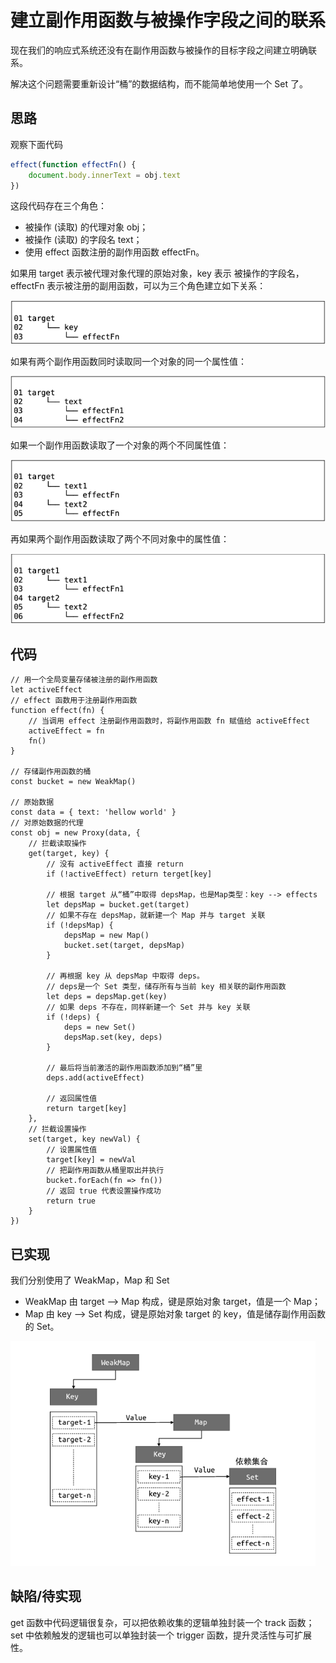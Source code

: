 # 建立副作用函数与被操作字段之间的联系

现在我们的响应式系统还没有在副作用函数与被操作的目标字段之间建立明确联系。

解决这个问题需要重新设计“桶”的数据结构，而不能简单地使用一个 Set 了。

## 思路

观察下面代码

```javascript
effect(function effectFn() {
    document.body.innerText = obj.text
})
```

这段代码存在三个角色：

* 被操作 (读取) 的代理对象 obj；
* 被操作 (读取) 的字段名 text；
* 使用 effect 函数注册的副作用函数 effectFn。

如果用 target 表示被代理对象代理的原始对象，key 表示 被操作的字段名，effectFn 表示被注册的副用函数，可以为三个角色建立如下关系：

![](三个角色的关系.png)

如果有两个副作用函数同时读取同一个对象的同一个属性值：

![](两个副作用函数读取同一个属性值.png)

如果一个副作用函数读取了一个对象的两个不同属性值：

![](一个副作用函数读取两个不同属性.png)

再如果两个副作用函数读取了两个不同对象中的属性值：

![](不同副作用函数读取不同对象的属性.png)

## 代码

```javascript{11,19-40}
// 用一个全局变量存储被注册的副作用函数
let activeEffect
// effect 函数用于注册副作用函数
function effect(fn) {
    // 当调用 effect 注册副作用函数时，将副作用函数 fn 赋值给 activeEffect
    activeEffect = fn
    fn()
}

// 存储副作用函数的桶
const bucket = new WeakMap()

// 原始数据
const data = { text: 'hellow world' }
// 对原始数据的代理
const obj = new Proxy(data, {
    // 拦截读取操作
    get(target, key) {
        // 没有 activeEffect 直接 return
        if (!activeEffect) return terget[key]

        // 根据 target 从“桶”中取得 depsMap，也是Map类型：key --> effects
        let depsMap = bucket.get(target)
        // 如果不存在 depsMap，就新建一个 Map 并与 target 关联
        if (!depsMap) {
            depsMap = new Map()
            bucket.set(target, depsMap)
        }

        // 再根据 key 从 depsMap 中取得 deps。
        // deps是一个 Set 类型，储存所有与当前 key 相关联的副作用函数
        let deps = depsMap.get(key)
        // 如果 deps 不存在，同样新建一个 Set 并与 key 关联
        if (!deps) {
            deps = new Set()
            depsMap.set(key, deps)
        }

        // 最后将当前激活的副作用函数添加到“桶”里
        deps.add(activeEffect)

        // 返回属性值
        return target[key]
    },
    // 拦截设置操作
    set(target, key newVal) {
        // 设置属性值
        target[key] = newVal
        // 把副作用函数从桶里取出并执行
        bucket.forEach(fn => fn())
        // 返回 true 代表设置操作成功
        return true
    }
})
```

## 已实现

我们分别使用了 WeakMap，Map 和 Set

* WeakMap 由 target --> Map 构成，键是原始对象 target，值是一个 Map；
* Map 由 key --> Set 构成，键是原始对象 target 的 key，值是储存副作用函数的 Set。

![](WeakMap和Set之间的关系.png)

## 缺陷/待实现

get 函数中代码逻辑很复杂，可以把依赖收集的逻辑单独封装一个 track 函数；set 中依赖触发的逻辑也可以单独封装一个 trigger 函数，提升灵活性与可扩展性。
